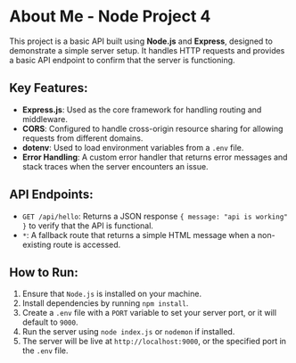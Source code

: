 # About Me - Node Project 4

This project is a basic API built using **Node.js** and **Express**, designed to demonstrate a simple server setup. It handles HTTP requests and provides a basic API endpoint to confirm that the server is functioning.

## Key Features:
- **Express.js**: Used as the core framework for handling routing and middleware.
- **CORS**: Configured to handle cross-origin resource sharing for allowing requests from different domains.
- **dotenv**: Used to load environment variables from a `.env` file.
- **Error Handling**: A custom error handler that returns error messages and stack traces when the server encounters an issue.

## API Endpoints:
- `GET /api/hello`: Returns a JSON response `{ message: "api is working" }` to verify that the API is functional.
- `*`: A fallback route that returns a simple HTML message when a non-existing route is accessed.

## How to Run:
1. Ensure that `Node.js` is installed on your machine.
2. Install dependencies by running `npm install`.
3. Create a `.env` file with a `PORT` variable to set your server port, or it will default to `9000`.
4. Run the server using `node index.js` or `nodemon` if installed.
5. The server will be live at `http://localhost:9000`, or the specified port in the `.env` file.
